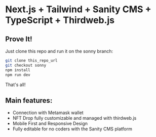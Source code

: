 # Next.js + Tailwind + Sanity CMS + TypeScript + Thirdweb.js

## Prove It!

Just clone this repo and run it on the sonny branch:

```bash
git clone this_repo_url
git checkout sonny
npm install
npm run dev
```
That's all!

## Main features:

* Connection with Metamask wallet
* NFT Drop fully customizable and managed with thirdweb.js
* Mobile First and Responsive Design
* Fully editable for no coders with the Sanity CMS platform
